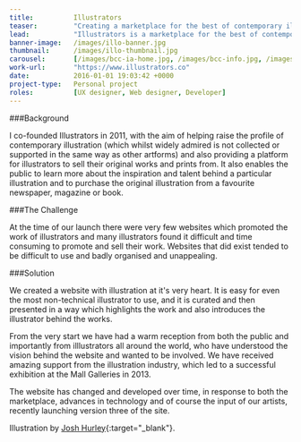 ```yaml
---
title:  		Illustrators
teaser:  		"Creating a marketplace for the best of contemporary illustration"
lead:			"Illustrators is a marketplace for the best of contemporary illustration."
banner-image: 	/images/illo-banner.jpg
thumbnail: 		/images/illo-thumbnail.jpg
carousel: 		[/images/bcc-ia-home.jpg, /images/bcc-info.jpg, /images/bcc-blocks.jpg, /images/bcc-design-home.jpg]
work-url:		"https://www.illustrators.co"
date:   		2016-01-01 19:03:42 +0000
project-type: 	Personal project
roles:			[UX designer, Web designer, Developer]
---
```


###Background

I co-founded Illustrators in 2011, with the aim of helping raise the profile of contemporary illustration (which whilst widely admired is not collected or supported in the same way as other artforms) and also providing a platform for illustrators to sell their original works and prints from. It also enables the public to learn more about the inspiration and talent behind a particular illustration and to purchase the original illustration from a favourite newspaper, magazine or book.

###The Challenge

At the time of our launch there were very few websites which promoted the work of illustrators and many illustrators found it difficult and time consuming to promote and sell their work. Websites that did exist tended to be difficult to use and badly organised and unappealing.

###Solution

We created a website with illustration at it's very heart. It is easy for even the most non-technical illustrator to use, and it is curated and then presented in a way which highlights the work and also introduces the illustrator behind the works.

From the very start we have had a warm reception from both the public and importantly from illlustrators all around the world, who have understood the vision behind the website and wanted to be involved. We have received amazing support from the illustration industry, which led to a successful exhibition at the Mall Galleries in 2013.

The website has changed and developed over time, in response to both the marketplace, advances in technology and of course the input of our artists, recently launching version three of the site.

Illustration by [Josh Hurley](https://www.illustrators.co/artwork/totem-red){:target="_blank"}.
